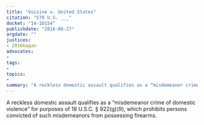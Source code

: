 ```yaml
---
title: "Voisine v. United States"
citation: "579 U.S. ___"
docket: "14-10154"
publishdate: "2016-06-27"
argdate: ""
justices:
- 2010kagan
advocates:
- 
tags:
- 
topics:
- 
summary: "A reckless domestic assault qualifies as a “misdemeanor crime of domestic violence” for purposes of 18 U.S.C. § 922(g)(9), which prohibits persons convicted of such misdemeanors from possessing firearms."
---
```

A reckless domestic assault qualifies as a “misdemeanor crime of domestic violence” for purposes of 18 U.S.C. § 922(g)(9), which prohibits persons convicted of such misdemeanors from possessing firearms.

